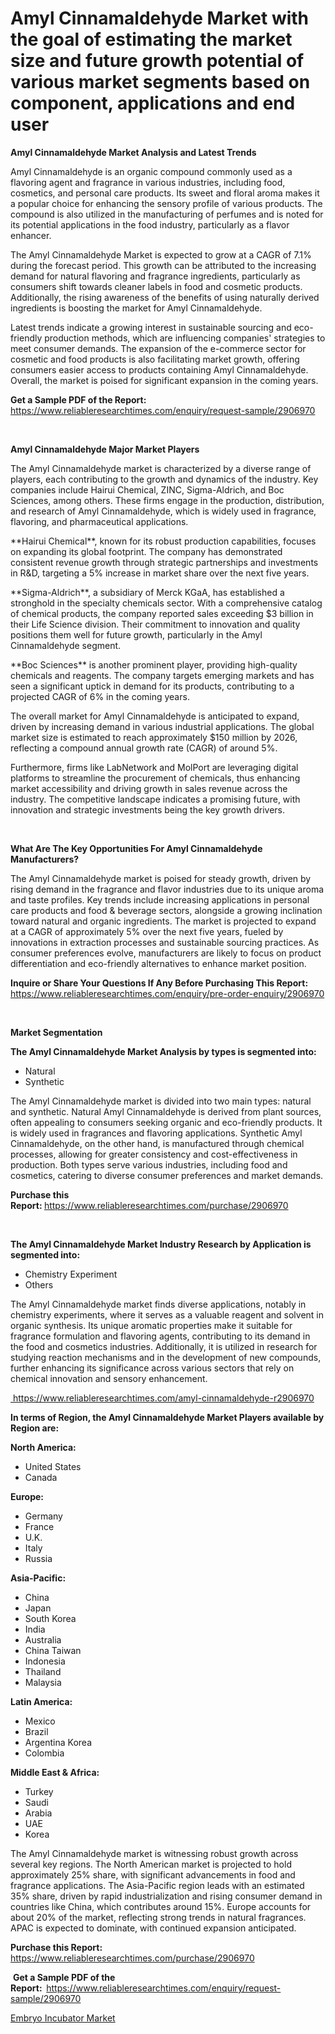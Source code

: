 <p><h1>Amyl Cinnamaldehyde Market with the goal of estimating the market size and future growth potential of various market segments based on component, applications and end user</h1></p><p><strong>Amyl Cinnamaldehyde Market Analysis and Latest Trends</strong></p>
<p><p>Amyl Cinnamaldehyde is an organic compound commonly used as a flavoring agent and fragrance in various industries, including food, cosmetics, and personal care products. Its sweet and floral aroma makes it a popular choice for enhancing the sensory profile of various products. The compound is also utilized in the manufacturing of perfumes and is noted for its potential applications in the food industry, particularly as a flavor enhancer.</p><p>The Amyl Cinnamaldehyde Market is expected to grow at a CAGR of 7.1% during the forecast period. This growth can be attributed to the increasing demand for natural flavoring and fragrance ingredients, particularly as consumers shift towards cleaner labels in food and cosmetic products. Additionally, the rising awareness of the benefits of using naturally derived ingredients is boosting the market for Amyl Cinnamaldehyde.</p><p>Latest trends indicate a growing interest in sustainable sourcing and eco-friendly production methods, which are influencing companies' strategies to meet consumer demands. The expansion of the e-commerce sector for cosmetic and food products is also facilitating market growth, offering consumers easier access to products containing Amyl Cinnamaldehyde. Overall, the market is poised for significant expansion in the coming years.</p></p>
<p><strong>Get a Sample PDF of the Report:&nbsp;</strong> <a href="https://www.reliableresearchtimes.com/enquiry/request-sample/2906970?utm_campaign=3087&utm_medium=2&utm_source=Github&utm_content=ia&utm_term=12032025&utm_id=amyl-cinnamaldehyde">https://www.reliableresearchtimes.com/enquiry/request-sample/2906970</a></p>
<p>&nbsp;</p>
<p><strong>Amyl Cinnamaldehyde Major Market Players</strong></p>
<p><p>The Amyl Cinnamaldehyde market is characterized by a diverse range of players, each contributing to the growth and dynamics of the industry. Key companies include Hairui Chemical, ZINC, Sigma-Aldrich, and Boc Sciences, among others. These firms engage in the production, distribution, and research of Amyl Cinnamaldehyde, which is widely used in fragrance, flavoring, and pharmaceutical applications.</p><p>**Hairui Chemical**, known for its robust production capabilities, focuses on expanding its global footprint. The company has demonstrated consistent revenue growth through strategic partnerships and investments in R&D, targeting a 5% increase in market share over the next five years.</p><p>**Sigma-Aldrich**, a subsidiary of Merck KGaA, has established a stronghold in the specialty chemicals sector. With a comprehensive catalog of chemical products, the company reported sales exceeding $3 billion in their Life Science division. Their commitment to innovation and quality positions them well for future growth, particularly in the Amyl Cinnamaldehyde segment.</p><p>**Boc Sciences** is another prominent player, providing high-quality chemicals and reagents. The company targets emerging markets and has seen a significant uptick in demand for its products, contributing to a projected CAGR of 6% in the coming years.</p><p>The overall market for Amyl Cinnamaldehyde is anticipated to expand, driven by increasing demand in various industrial applications. The global market size is estimated to reach approximately $150 million by 2026, reflecting a compound annual growth rate (CAGR) of around 5%.</p><p>Furthermore, firms like LabNetwork and MolPort are leveraging digital platforms to streamline the procurement of chemicals, thus enhancing market accessibility and driving growth in sales revenue across the industry. The competitive landscape indicates a promising future, with innovation and strategic investments being the key growth drivers.</p></p>
<p>&nbsp;</p>
<p><strong>What Are The Key Opportunities For Amyl Cinnamaldehyde Manufacturers?</strong></p>
<p><p>The Amyl Cinnamaldehyde market is poised for steady growth, driven by rising demand in the fragrance and flavor industries due to its unique aroma and taste profiles. Key trends include increasing applications in personal care products and food & beverage sectors, alongside a growing inclination toward natural and organic ingredients. The market is projected to expand at a CAGR of approximately 5% over the next five years, fueled by innovations in extraction processes and sustainable sourcing practices. As consumer preferences evolve, manufacturers are likely to focus on product differentiation and eco-friendly alternatives to enhance market position.</p></p>
<p><strong>Inquire or Share Your Questions If Any Before Purchasing This Report:</strong> <a href="https://www.reliableresearchtimes.com/enquiry/pre-order-enquiry/2906970?utm_campaign=3087&utm_medium=2&utm_source=Github&utm_content=ia&utm_term=12032025&utm_id=amyl-cinnamaldehyde">https://www.reliableresearchtimes.com/enquiry/pre-order-enquiry/2906970</a></p>
<p>&nbsp;</p>
<p><strong>Market Segmentation</strong></p>
<p><strong>The Amyl Cinnamaldehyde Market Analysis by types is segmented into:</strong></p>
<p><ul><li>Natural</li><li>Synthetic</li></ul></p>
<p><p>The Amyl Cinnamaldehyde market is divided into two main types: natural and synthetic. Natural Amyl Cinnamaldehyde is derived from plant sources, often appealing to consumers seeking organic and eco-friendly products. It is widely used in fragrances and flavoring applications. Synthetic Amyl Cinnamaldehyde, on the other hand, is manufactured through chemical processes, allowing for greater consistency and cost-effectiveness in production. Both types serve various industries, including food and cosmetics, catering to diverse consumer preferences and market demands.</p></p>
<p><strong>Purchase this Report:&nbsp;</strong><a href="https://www.reliableresearchtimes.com/purchase/2906970?utm_campaign=3087&utm_medium=2&utm_source=Github&utm_content=ia&utm_term=12032025&utm_id=amyl-cinnamaldehyde">https://www.reliableresearchtimes.com/purchase/2906970</a></p>
<p>&nbsp;</p>
<p><strong>The Amyl Cinnamaldehyde Market Industry Research by Application is segmented into:</strong></p>
<p><ul><li>Chemistry Experiment</li><li>Others</li></ul></p>
<p><p>The Amyl Cinnamaldehyde market finds diverse applications, notably in chemistry experiments, where it serves as a valuable reagent and solvent in organic synthesis. Its unique aromatic properties make it suitable for fragrance formulation and flavoring agents, contributing to its demand in the food and cosmetics industries. Additionally, it is utilized in research for studying reaction mechanisms and in the development of new compounds, further enhancing its significance across various sectors that rely on chemical innovation and sensory enhancement.</p></p>
<p><a href="https://www.reliableresearchtimes.com/amyl-cinnamaldehyde-r2906970?utm_campaign=3087&utm_medium=2&utm_source=Github&utm_content=ia&utm_term=12032025&utm_id=amyl-cinnamaldehyde">&nbsp;https://www.reliableresearchtimes.com/amyl-cinnamaldehyde-r2906970</a></p>
<p><strong>In terms of Region, the Amyl Cinnamaldehyde Market Players available by Region are:</strong></p>
<p>
    <p> <strong> North America: </strong>
        <ul>
            <li>United States</li>
            <li>Canada</li>
        </ul>
        </p> 
    <p> <strong> Europe: </strong>
        <ul>
            <li>Germany</li>
            <li>France</li>
            <li>U.K.</li>
            <li>Italy</li>
            <li>Russia</li>
        </ul>
        </p> 
    <p> <strong> Asia-Pacific: </strong>
        <ul>
            <li>China</li>
            <li>Japan</li>
            <li>South Korea</li>
            <li>India</li>
            <li>Australia</li>
            <li>China Taiwan</li>
            <li>Indonesia</li>
            <li>Thailand</li>
            <li>Malaysia</li>
        </ul>
        </p> 
    <p> <strong> Latin America: </strong>
        <ul>
            <li>Mexico</li>
            <li>Brazil</li>
            <li>Argentina Korea</li>
            <li>Colombia</li>
        </ul>
        </p> 
    <p> <strong> Middle East & Africa: </strong>
        <ul>
            <li>Turkey</li>
            <li>Saudi</li>
            <li>Arabia</li>
            <li>UAE</li>
            <li>Korea</li>
        </ul>
    </p>
    </p>
<p><p>The Amyl Cinnamaldehyde market is witnessing robust growth across several key regions. The North American market is projected to hold approximately 25% share, with significant advancements in food and fragrance applications. The Asia-Pacific region leads with an estimated 35% share, driven by rapid industrialization and rising consumer demand in countries like China, which contributes around 15%. Europe accounts for about 20% of the market, reflecting strong trends in natural fragrances. APAC is expected to dominate, with continued expansion anticipated.</p></p>
<p><strong>Purchase this Report: </strong><a href="https://www.reliableresearchtimes.com/purchase/2906970?utm_campaign=3087&utm_medium=2&utm_source=Github&utm_content=ia&utm_term=12032025&utm_id=amyl-cinnamaldehyde">https://www.reliableresearchtimes.com/purchase/2906970</a></p>
<p>&nbsp;<strong>Get a Sample PDF of the Report:&nbsp;&nbsp;</strong><a href="https://www.reliableresearchtimes.com/enquiry/request-sample/2906970?utm_campaign=3087&utm_medium=2&utm_source=Github&utm_content=ia&utm_term=12032025&utm_id=amyl-cinnamaldehyde">https://www.reliableresearchtimes.com/enquiry/request-sample/2906970</a></p>
<p><strong></strong></p>
<p><p><a href="https://github.com/hutchkloor4x/Market-Research-Report-List-1/blob/main/embryo-incubator-market.md?utm_campaign=3087&utm_medium=2&utm_source=Github&utm_content=ia&utm_term=12032025&utm_id=amyl-cinnamaldehyde">Embryo Incubator Market</a></p></p>
